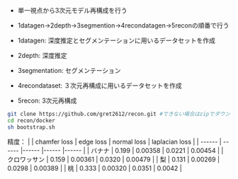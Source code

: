 - 単一視点から3次元モデル再構成を行う
- 1datagen→2depth→3segmention→4recondatagen→5reconの順番で行う


- 1datagen: 深度推定とセグメンテーションに用いるデータセットを作成
- 2depth: 深度推定
- 3segmentation: セグメンテーション
- 4recondataset: ３次元再構成に用いるデータセットを作成
- 5recon: 3次元再構成

```sh
git clone https://github.com/gret2612/recon.git #できない場合はzipでダウンロードしてscpで送る
cd recon/docker
sh bootstrap.sh
```

精度：
|   | chamfer loss | edge loss | normal loss | laplacian loss |
| ------ | ------ |------ |------ |------ |
| バナナ | 0.199 | 0.00358 | 0.0221 | 0.00454 |
| クロワッサン | 0.159 | 0.00361 | 0.0320 | 0.00479 |
| 梨 | 0.131 | 0.00269 | 0.0298 | 0.00389 |
| 桃 | 0.333 | 0.00320 | 0.0351 | 0.0042 |
